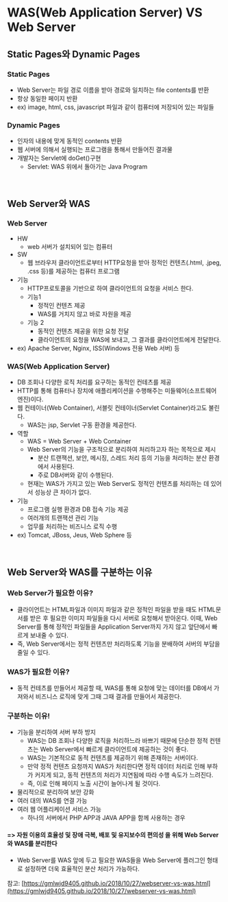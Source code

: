 # WAS(Web Application Server) VS Web Server

## Static Pages와 Dynamic Pages

### Static Pages

- Web Server는 파일 경로 이름을 받아 경로와 일치하는 file contents를 반환
- 항상 동일한 페이지 반환
- ex) image, html, css, javascript 파일과 같이 컴퓨터에 저장되어 있는 파일들

### Dynamic Pages

- 인자의 내용에 맞게 동적인 contents 반환
- 웹 서버에 의해서 실행되는 프로그램을 통해서 만들어진 결과물
- 개발자는 Servlet에 doGet()구현
  - Servlet: WAS 위에서 돌아가는 Java Program

<br />

## Web Server와 WAS

### Web Server

- HW
  - web 서버가 설치되어 있는 컴퓨터
- SW
  - 웹 브라우저 클라이언트로부터 HTTP요청을 받아 정적인 컨텐츠(.html, .jpeg, .css 등)를 제공하는 컴퓨터 프로그램
- 기능
  - HTTP프로토콜을 기반으로 하여 클라이언트의 요청을 서비스 한다.
  - 기능1
    - 정적인 컨텐츠 제공
    - WAS를 거치지 않고 바로 자원을 제공
  - 기능 2
    - 동적인 컨텐츠 제공을 위한 요청 전달
    - 클라이언트의 요청을 WAS에 보내고, 그 결과를 클라이언트에게 전달한다.
- ex) Apache Server, Nginx, ISS(Windows 전용 Web 서버) 등

### WAS(Web Application Server)

- DB 조회나 다양한 로직 처리를 요구하는 동적인 컨테츠를 제공
- HTTP를 통해 컴퓨터나 장치에 애플리케이션을 수행해주는 미들웨어(소프트웨어 엔진)이다.
- 웹 컨테이너(Web Container), 서블릿 컨테이너(Servlet Container)라고도 불린다.
  - WAS는 jsp, Servlet 구동 환경을 제공한다.
- 역할
  - WAS = Web Server + Web Container
  - Web Server의 기능을 구조적으로 분리하여 처리하고자 하는 목적으로 제시
    - 분산 트랜잭션, 보안, 메시징, 스레드 처리 등의 기능을 처리하는 분산 환경에서 사용된다.
    - 주로 DB서버와 같이 수행된다.
  - 현재는 WAS가 가지고 있는 Web Server도 정적인 컨텐츠를 처리하는 데 있어서 성능상 큰 차이가 없다.
- 기능
  - 프로그램 실행 환경과 DB 접속 기능 제공
  - 여러개의 트랜잭션 관리 기능
  - 업무를 처리하는 비즈니스 로직 수행
- ex) Tomcat, JBoss, Jeus, Web Sphere 등

<br />

## Web Server와 WAS를 구분하는 이유

### Web Server가 필요한 이유?

- 클라이언트는 HTML파일과 이미지 파일과 같은 정적인 파일을 받을 때도 HTML문서를 받은 후 필요한 이미지 파일들을 다시 서버로 요청해서 받아온다. 이때, Web Server를 통해 정적인 파일들을 Application Server까지 가지 않고 앞단에서 빠르게 보내줄 수 있다.
- 즉, Web Server에서는 정적 컨텐츠만 처리하도록 기능을 분배하여 서버의 부담을 줄일 수 있다.

### WAS가 필요한 이유?

- 동적 컨테츠를 만들어서 제공할 때, WAS를 통해 요청에 맞는 데이터를 DB에서 가져와서 비즈니스 로직에 맞게 그때 그때 결과를 만들어서 제공한다.

### 구분하는 이유!

- 기능을 분리하여 서버 부하 방지
  - WAS는 DB 조회나 다양한 로직을 처리하느라 바쁘기 때문에 단순한 정적 컨텐츠는 Web Server에서 빠르게 클라이언트에 제공하는 것이 좋다.
  - WAS는 기본적으로 동적 컨텐츠를 제공하기 위해 존재하는 서버이다.
  - 만약 정적 컨텐츠 요청까지 WAS가 처리한다면 정적 데이터 처리로 인해 부하가 커지게 되고, 동적 컨텐츠의 처리가 지연됨에 따라 수행 속도가 느려진다.
  - 즉, 이로 인해 페이지 노출 시간이 늘어나게 될 것이다.
- 물리적으로 분리하여 보안 강화
- 여러 대의 WAS를 연결 가능
- 여러 웹 어플리케이션 서비스 가능
  - 하나의 서버에서 PHP APP과 JAVA APP을 함께 사용하는 경우

#### => 자원 이용의 효율성 및 장애 극복, 배포 및 유지보수의 편의성 을 위해 Web Server와 WAS를 분리한다

- Web Server를 WAS 앞에 두고 필요한 WAS들을 Web Server에 플러그인 형태로 설정하면 더욱 효율적인 분산 처리가 가능하다.









참고: [https://gmlwjd9405.github.io/2018/10/27/webserver-vs-was.html](https://gmlwjd9405.github.io/2018/10/27/webserver-vs-was.html)